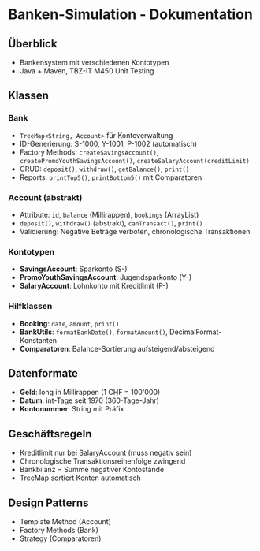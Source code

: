 # Banken-Simulation - Dokumentation

## Überblick
- Bankensystem mit verschiedenen Kontotypen
- Java + Maven, TBZ-IT M450 Unit Testing

## Klassen

### Bank
- `TreeMap<String, Account>` für Kontoverwaltung
- ID-Generierung: S-1000, Y-1001, P-1002 (automatisch)
- Factory Methods: `createSavingsAccount()`, `createPromoYouthSavingsAccount()`, `createSalaryAccount(creditLimit)`
- CRUD: `deposit()`, `withdraw()`, `getBalance()`, `print()`
- Reports: `printTop5()`, `printBottom5()` mit Comparatoren

### Account (abstrakt)
- Attribute: `id`, `balance` (Millirappen), `bookings` (ArrayList)
- `deposit()`, `withdraw()` (abstrakt), `canTransact()`, `print()`
- Validierung: Negative Beträge verboten, chronologische Transaktionen

### Kontotypen
- **SavingsAccount**: Sparkonto (S-)
- **PromoYouthSavingsAccount**: Jugendsparkonto (Y-)  
- **SalaryAccount**: Lohnkonto mit Kreditlimit (P-)

### Hilfklassen
- **Booking**: `date`, `amount`, `print()`
- **BankUtils**: `formatBankDate()`, `formatAmount()`, DecimalFormat-Konstanten
- **Comparatoren**: Balance-Sortierung aufsteigend/absteigend

## Datenformate
- **Geld**: long in Millirappen (1 CHF = 100'000)
- **Datum**: int-Tage seit 1970 (360-Tage-Jahr)
- **Kontonummer**: String mit Präfix

## Geschäftsregeln
- Kreditlimit nur bei SalaryAccount (muss negativ sein)
- Chronologische Transaktionsreihenfolge zwingend
- Bankbilanz = Summe negativer Kontostände
- TreeMap sortiert Konten automatisch

## Design Patterns  
- Template Method (Account)
- Factory Methods (Bank)
- Strategy (Comparatoren)